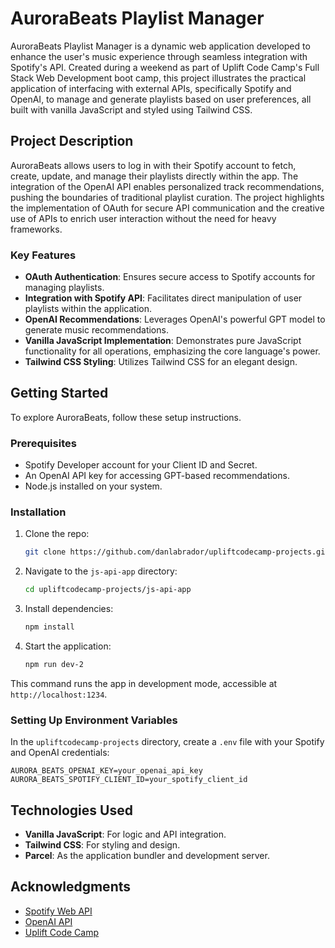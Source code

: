 # AuroraBeats Playlist Manager

AuroraBeats Playlist Manager is a dynamic web application developed to enhance the user's music experience through seamless integration with Spotify's API. Created during a weekend as part of Uplift Code Camp's Full Stack Web Development boot camp, this project illustrates the practical application of interfacing with external APIs, specifically Spotify and OpenAI, to manage and generate playlists based on user preferences, all built with vanilla JavaScript and styled using Tailwind CSS.

## Project Description

AuroraBeats allows users to log in with their Spotify account to fetch, create, update, and manage their playlists directly within the app. The integration of the OpenAI API enables personalized track recommendations, pushing the boundaries of traditional playlist curation. The project highlights the implementation of OAuth for secure API communication and the creative use of APIs to enrich user interaction without the need for heavy frameworks.

### Key Features

- **OAuth Authentication**: Ensures secure access to Spotify accounts for managing playlists.
- **Integration with Spotify API**: Facilitates direct manipulation of user playlists within the application.
- **OpenAI Recommendations**: Leverages OpenAI's powerful GPT model to generate music recommendations.
- **Vanilla JavaScript Implementation**: Demonstrates pure JavaScript functionality for all operations, emphasizing the core language's power.
- **Tailwind CSS Styling**: Utilizes Tailwind CSS for an elegant design.

## Getting Started

To explore AuroraBeats, follow these setup instructions.

### Prerequisites

- Spotify Developer account for your Client ID and Secret.
- An OpenAI API key for accessing GPT-based recommendations.
- Node.js installed on your system.

### Installation

1. Clone the repo:

   ```sh
   git clone https://github.com/danlabrador/upliftcodecamp-projects.git
   ```

2. Navigate to the `js-api-app` directory:

   ```sh
   cd upliftcodecamp-projects/js-api-app
   ```

3. Install dependencies:

   ```sh
   npm install
   ```

4. Start the application:

   ```sh
   npm run dev-2
   ```

This command runs the app in development mode, accessible at `http://localhost:1234`.

### Setting Up Environment Variables

In the `upliftcodecamp-projects` directory, create a `.env` file with your Spotify and OpenAI credentials:

```env
AURORA_BEATS_OPENAI_KEY=your_openai_api_key
AURORA_BEATS_SPOTIFY_CLIENT_ID=your_spotify_client_id
```

## Technologies Used

- **Vanilla JavaScript**: For logic and API integration.
- **Tailwind CSS**: For styling and design.
- **Parcel**: As the application bundler and development server.

## Acknowledgments

- [Spotify Web API](https://developer.spotify.com/documentation/web-api/)
- [OpenAI API](https://platform.openai.com/docs/)
- [Uplift Code Camp](https://upliftcodecamp.com/)